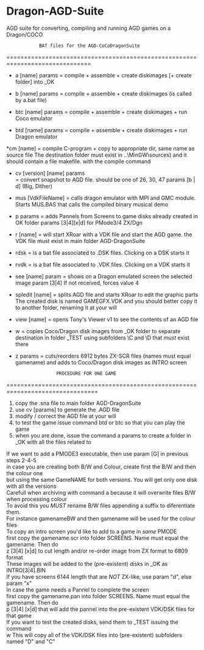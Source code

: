 # Dragon-AGD-Suite
AGD suite for converting, compiling and running AGD games on a Dragon/COCO

			    BAT files for the AGD-CoCoDragonSuite
==============================================================================
* a [name] params   = compile + assemble + create diskimages [+ create folder] into _OK
* b [name] params   = compile + assemble + create diskimages (is called by a.bat file)

* btc [name] params = compile + assemble + create diskimages + run Coco emulator
* btd [name] params = compile + assemble + create diskimages + run Dragon emulator

*cm [name]         = compile C-program + copy to appropriate dir, same name as source file 
 		     The destination folder must exist in ..\MinGW\sources\)
 		     and it should contain a file makefile. with the compile command

* cv [version] [name] params  
		    = convert snapshot to AGD file. 
		      <version> should be one of  26, 30, 47 
		      params [b | d] (Big, Dither)

* mus [VdkFileName] = calls dragon emulator with MPI and GMC module. Starts MUS.BAS
		      that calls the compiled binary musical demo

* p params          = adds Pannels from Screens to game disks already created in OK folder
		      params [3|4][x|d] for PMode3/4 ZX/Dgn

* r [name]	    = will start XRoar with a VDK file and start the AGD game. 
		      the VDK file must exist in main folder AGD-DragonSuite

* rdsk		   = is a bat file associated to .DSK files. Clicking on a DSK starts it
* rvdk		   = is a bat file associated to .VDK files. Clicking on a VDK starts it

* see [name] param  = shows on a Dragon emulated screen the selected image 
		      param [3|4] If not received, forces value 4

* spledit [name]    = splits AGD file and starts XRoar to edit the graphic parts
		      The created disk is named GAMEGFX.VDK and you should better
		      copy it to another folder, renaming it at your will

* view [name]       = opens Tony's Viewer v1 to see the contents of an AGD file

* w                 = copies Coco/Dragon disk images from _OK folder to separate destination
		      in folder _TEST using subfolders \C and \D that *must* exist there

* z        params   = cuts/reorders 6912 bytes ZX-SCR files (names must equal gamename)
	 	      and adds to Coco/Dragon disk images as INTRO screen


				     PROCEDURE FOR ONE GAME
================================================================================
1) copy the .sna file to main folder AGD-DragonSuite
2) use cv <version> <name> [params] to generate the .AGD file
3) modify / correct the AGD file at your will
4) to test the game issue command
  btd or btc <name> <params> so that you can play the game
5) when you are done, issue the command
  a <name> params to create a folder in _OK with all the files related to <name>

If we want to add a PMODE3 executable, then use param [G] in previous steps 2-4-5<br>
	in case you are creating both B/W and Colour, create first the B/W and then the colour one<br>
	but using the same GameNAME for both versions. You will get only one disk with all the versions <br>
	Carefull when archiving with command a because it will overwrite files B/W when processing colour<br>
	To avoid this you *MUST* rename B/W files appending a suffix to diferentiate them.<br> 
	For instance gamenameBW and then gamename will be used for the colour files<br>
To copy an intro screen you'd like to add to a game in *same* PMODE<br>
  first copy the gamename.scr into folder SCREENS. Name must equal the gamename. Then do<br>
  z [3|4] [x|d] to cut length and/or re-order image from ZX format to 6809 format<br>
	These images will be added to the (pre-existent) disks in _OK as INTRO[3|4].BIN<br>
	If you have screens 6144 length that are *NOT* ZX-like, use param "d", else param "x"<br>
In case the game needs a Pannel to complete the screen<br>
  first copy the gamename.pan into folder SCREENS. Name must equal the gamename. Then do<br>
  p [3|4] [x|d] that will add the pannel into the pre-existent VDK/DSK files for that game<br>
If you want to test the created disks, send them to _TEST issuing the command <br>
  w	This will copy all of the VDK/DSK files into (pre-existent) subfolders named "D" and "C"<br>
